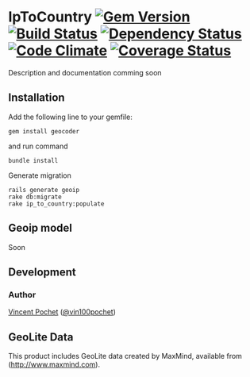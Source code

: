 IpToCountry [![Gem Version](https://badge.fury.io/rb/ip_to_country.png)](http://badge.fury.io/rb/ip_to_country) [![Build Status](https://travis-ci.org/vincent-pochet/ip_to_country.png?branch=master)](https://travis-ci.org/vincent-pochet/ip_to_country) [![Dependency Status](https://gemnasium.com/vincent-pochet/ip_to_country.png)](https://gemnasium.com/vincent-pochet/ip_to_country) [![Code Climate](https://codeclimate.com/github/vincent-pochet/ip_to_country.png)](https://codeclimate.com/github/vincent-pochet/ip_to_country) [![Coverage Status](https://coveralls.io/repos/vincent-pochet/ip_to_country/badge.png?branch=master)](https://coveralls.io/r/vincent-pochet/ip_to_country)
=====

Description and documentation comming soon

Installation
------------

Add the following line to your gemfile:

    gem install geocoder

and run command

    bundle install

Generate migration

    rails generate geoip
    rake db:migrate
    rake ip_to_country:populate

Geoip model
------------

Soon

Development
-----------

### Author

[Vincent Pochet](https://github.com/vincent-pochet) ([@vin100pochet](https://twitter.com/vin100pochet))

GeoLite Data
-----------

This product includes GeoLite data created by MaxMind, available from (http://www.maxmind.com).